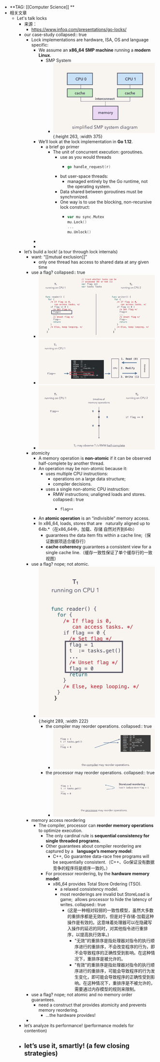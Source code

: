 - **TAG: [[Computer Science]] **
- 相关文章
	- Let's talk locks
		- 来源：
			- https://www.infoq.com/presentations/go-locks/
		- our case-study
		  collapsed:: true
			- Lock implementations are hardware, ISA, OS and language specific:
				- We assume an **x86_64 SMP machine** running a **modern Linux**.
					- SMP System
						- ![image.png](../assets/image_1683719235930_0.png){:height 263, :width 375}
				- We’ll look at the lock implementation in **Go 1.12**.
					- a brief go primer
						- The unit of concurrent execution: goroutines.
							- use as you would threads
								- ```go
								  go handle_request(r)
								  ```
							- but user-space threads:
								- managed entirely by the Go runtime, not the operating system.
							- Data shared between goroutines must be synchronized.
							- One way is to use the blocking, non-recursive lock construct:
								- ```go
								  var mu sync.Mutex
								  mu.Lock()
								  ...
								  mu.Unlock()
								  ```
				-
				-
		- let’s build a lock! (a tour through lock internals)
			- want: “[[mutual exclusion]]”
				- only one thread has access to shared data at any given time
			- use a flag?
			  collapsed:: true
				- ![image.png](../assets/image_1683720086369_0.png)
				- ![image.png](../assets/image_1683720101428_0.png)
				- ![image.png](../assets/image_1683720111922_0.png)
			- atomicity
				- A memory operation is **non-atomic** if it can be observed half-complete by another thread.
				- An operation may be non-atomic because it:
					- uses multiple CPU instructions:
						- operations on a large data structure;
						- compiler decisions.
					- uses a single non-atomic CPU instruction:
						- RMW instructions; unaligned loads and stores.
						  collapsed:: true
							- ```
							  flag++
							  ```
				- An **atomic operation** is an “indivisible” memory access.
				- In x86_64, loads, stores that are   naturally aligned up to 64b.*（在x86_64中，加载、存储 自然对齐到64b）
					- guarantees the data item fits within a cache line;（保证数据项适合缓存行）
					- **cache coherency** guarantees a consistent view for a single cache line.（缓存一致性保证了单个缓存行的一致视图）
			- use a flag? nope; not atomic.
				- ![image.png](../assets/image_1683720708455_0.png){:height 289, :width 222}
					- the compiler may reorder operations.
					  collapsed:: true
						- ![image.png](../assets/image_1683720721888_0.png)
					- the processor may reorder operations.
					  collapsed:: true
						- ![image.png](../assets/image_1683720755408_0.png)
			- memory access reordering
				- The compiler, processor can **reorder memory operations** to optimize execution.
					- The only cardinal rule is **sequential consistency for single threaded programs.**
					- Other guarantees about compiler reordering are captured by a   **language’s memory model**:
						- C++, Go guarantee data-race free programs will be sequentially consistent.（C++、Go保证没有数据竞争的程序将是顺序一致的。）
					- For processor reordering, by the **hardware memory model**:
						- x86_64 provides Total Store Ordering (TSO).
							- a relaxed consistency model.
							- most reorderings are invalid but StoreLoad is game;  allows processor to hide the latency of writes.
							  collapsed:: true
								- (这是一种相对较弱的一致性模型，虽然大多数的重排序都是无效的，但是对于存储-加载这种操作是有效的。这意味着处理器可以在隐藏写入操作的延迟的同时，对其他指令进行重排序，以提高执行效率。)
									- "无效"的重排序是指处理器对指令的执行顺序进行的重排序，不会改变程序的行为，即不会导致程序的正确性受到影响。在这种情况下，重排序是被允许的。
									- "有效"的重排序是指处理器对指令的执行顺序进行的重排序，可能会导致程序的行为发生变化，即可能会导致程序的正确性受到影响。在这种情况下，重排序是不被允许的，需要通过内存模型的规则来限制。
			- use a flag? nope; not atomic and no memory order guarantees.
				- need a construct that provides atomicity and prevents memory reordering.
					- ...the hardware provides!
			-
		- let’s analyze its performance! (performance models for contention)
		- let’s use it, smartly! (a few closing strategies)
			-